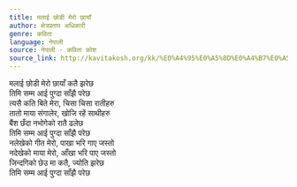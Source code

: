 ```yaml
---
title: मलाई छोडी मेरो छायाँ
author: क्षेत्रप्रताप अधिकारी
genre: कविता
language: नेपाली
source: नेपाली - कविता कोश
source_link: http://kavitakosh.org/kk/%E0%A4%95%E0%A5%8D%E0%A4%B7%E0%A5%87%E0%A4%A4%E0%A5%8D%E0%A4%B0%E0%A4%AA%E0%A5%8D%E0%A4%B0%E0%A4%A4%E0%A4%BE%E0%A4%AA_%E0%A4%85%E0%A4%A7%E0%A4%BF%E0%A4%95%E0%A4%BE%E0%A4%B0%E0%A5%80
---
```


मलाई छोडी मेरो छायाँ कतै झरेछ  
तिमि सम्म आई पुग्दा साँझै परेछ  
त्यसै कति बिते मेरा, चिसा चिसा रातीहरु  
तातो माया संगालेर, खोजि रहें साथीहरु  
बैंश छँदा नभोगेको रातै ढलेछ  
तिमि सम्म आई पुग्दा साँझै परेछ  
नलेखेको गीत मेरो, पाखा भरि गाए जस्तो  
नदेखेको माया मेरो, आँखा भरि पाए जस्तो  
जिन्दगिको छेउ मा कतै, ज्योति झरेछ  
तिमि सम्म आई पुग्दा साँझै परेछ
